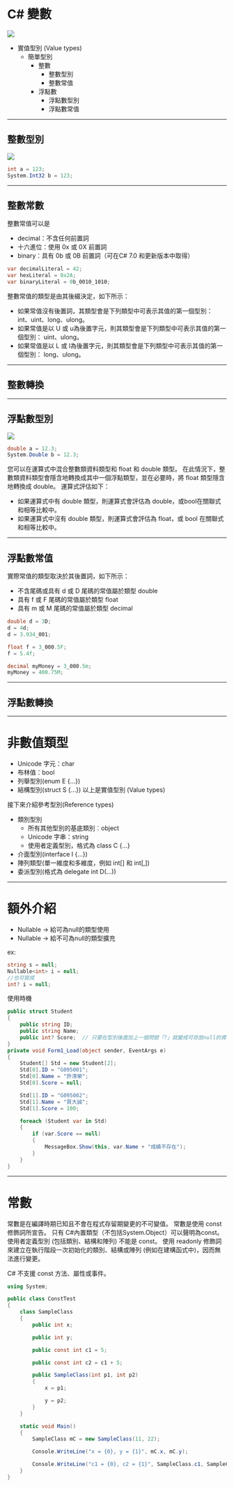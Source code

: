 # C# 變數
![](2020-03-02-22-27-03.png)
- 實值型別 (Value types)
  - 簡單型別
    - 整數
      - 整數型別
      - 整數常值
    - 浮點數
      - 浮點數型別
      - 浮點數常值
---
## 整數型別
![](2020-03-02-22-45-01.png)
```C#
int a = 123;
System.Int32 b = 123;
```
---
## 整數常數
整數常值可以是
- decimal：不含任何前置詞
- 十六進位：使用 0x 或 0X 前置詞
- binary：具有 0b 或 0B 前置詞（可在C# 7.0 和更新版本中取得）
```C#
var decimalLiteral = 42;
var hexLiteral = 0x2A;
var binaryLiteral = 0b_0010_1010;
```
整數常值的類型是由其後綴決定，如下所示：
- 如果常值沒有後置詞，其類型會是下列類型中可表示其值的第一個型別： int、uint、long、ulong。
- 如果常值是以 U 或 u為後置字元，則其類型會是下列類型中可表示其值的第一個型別： uint、ulong。
- 如果常值是以 L 或 l為後置字元，則其類型會是下列類型中可表示其值的第一個型別： long、ulong。
---
## 整數轉換
---
## 浮點數型別
![](2020-03-02-22-54-38.png)
```C#
double a = 12.3;
System.Double b = 12.3;
```
您可以在運算式中混合整數類資料類型和 float 和 double 類型。 在此情況下，整數類資料類型會隱含地轉換成其中一個浮點類型，並在必要時，將 float 類型隱含地轉換成 double。 運算式評估如下：
- 如果運算式中有 double 類型，則運算式會評估為 double，或bool在關聯式和相等比較中。
- 如果運算式中沒有 double 類型，則運算式會評估為 float，或 bool 在關聯式和相等比較中。
---
## 浮點數常值
實際常值的類型取決於其後置詞，如下所示：
- 不含尾碼或具有 d 或 D 尾碼的常值屬於類型 double
- 具有 f 或 F 尾碼的常值屬於類型 float
- 具有 m 或 M 尾碼的常值屬於類型 decimal
```C#
double d = 3D;
d = 4d;
d = 3.934_001;

float f = 3_000.5F;
f = 5.4f;

decimal myMoney = 3_000.5m;
myMoney = 400.75M;
```
---
## 浮點數轉換
---
# 非數值類型
- Unicode 字元：char
- 布林值：bool
- 列舉型別(enum E {...})
- 結構型別(struct S {...})
以上是實值型別 (Value types)

接下來介紹參考型別(Reference types)
- 類別型別
  - 所有其他型別的基底類別︰object
  - Unicode 字串：string
  - 使用者定義型別，格式為 class C {...}
- 介面型別(interface I {...})
- 陣列類型(單一維度和多維度，例如 int[] 和 int[,])
- 委派型別(格式為 delegate int D(...))
---
# 額外介紹
- Nullable -> 給可為null的類型使用
- Nullable<T> -> 給不可為null的類型擴充

ex:
```C#
string s = null;
Nullable<int> i = null;
//也可寫成
int? i = null;
```
使用時機
```C#
public struct Student
{
    public string ID;
    public string Name;
    public int? Score;  // 只要在型別後面加上一個問號「?」就變成可存放null的資料型別
}
private void Form1_Load(object sender, EventArgs e)
{
    Student[] Std = new Student[2];
    Std[0].ID = "G095001";
    Std[0].Name = "許清榮";
    Std[0].Score = null;

    Std[1].ID = "G095002";
    Std[1].Name = "買大誠";
    Std[1].Score = 100;

    foreach (Student var in Std)
    {
        if (var.Score == null)
        {
            MessageBox.Show(this, var.Name + "成績不存在");
        }
    }
}
```
---
# 常數

常數是在編譯時期已知且不會在程式存留期變更的不可變值。 常數是使用 const 修飾詞所宣告。 只有 C#內置類型（不包括System.Object）可以聲明為const。 使用者定義型別 (包括類別、結構和陣列) 不能是 const。 使用 readonly 修飾詞來建立在執行階段一次初始化的類別、結構或陣列 (例如在建構函式中)，因而無法進行變更。  

C# 不支援 const 方法、屬性或事件。

```C#
using System;

public class ConstTest
{
    class SampleClass
    {
        public int x;

        public int y;

        public const int c1 = 5;

        public const int c2 = c1 + 5;

        public SampleClass(int p1, int p2)
        {
            x = p1;

            y = p2;
        }
    }

    static void Main()
    {
        SampleClass mC = new SampleClass(11, 22);

        Console.WriteLine("x = {0}, y = {1}", mC.x, mC.y);

        Console.WriteLine("c1 = {0}, c2 = {1}", SampleClass.c1, SampleClass.c2);
    }
}
```